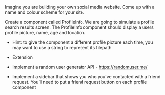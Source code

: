 Imagine you are building your own social media website. Come up with a name and colour scheme for your site.

Create a component called ProfileInfo. We are going to simulate a profile search results screen. The ProfileInfo component should display a users profile picture, name, age and location.

- Hint: to give the component a different profile picture each time, you may want to use a string to represent its filepath
- Extension
- Implement a random user generator API - https://randomuser.me/

- Implement a sidebar that shows you who you’ve contacted with a friend request. You’ll need to put a friend request button on each profile component
